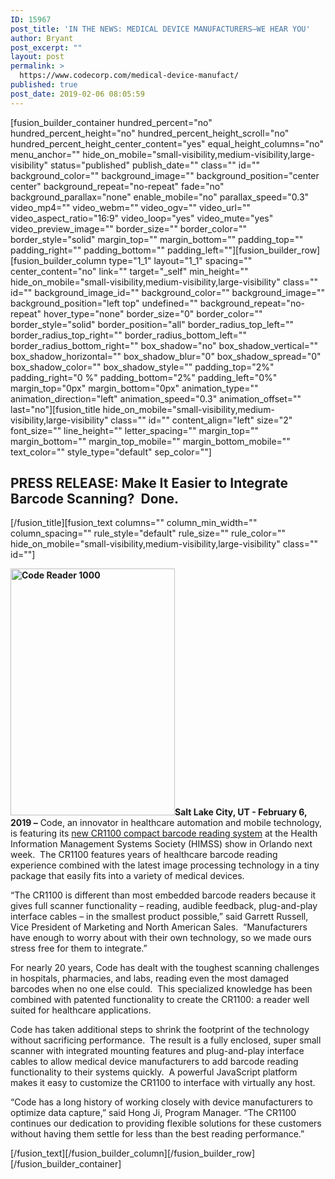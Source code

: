 ```yaml
---
ID: 15967
post_title: 'IN THE NEWS: MEDICAL DEVICE MANUFACTURERS–WE HEAR YOU'
author: Bryant
post_excerpt: ""
layout: post
permalink: >
  https://www.codecorp.com/medical-device-manufact/
published: true
post_date: 2019-02-06 08:05:59
---
```

[fusion_builder_container hundred_percent="no" hundred_percent_height="no" hundred_percent_height_scroll="no" hundred_percent_height_center_content="yes" equal_height_columns="no" menu_anchor="" hide_on_mobile="small-visibility,medium-visibility,large-visibility" status="published" publish_date="" class="" id="" background_color="" background_image="" background_position="center center" background_repeat="no-repeat" fade="no" background_parallax="none" enable_mobile="no" parallax_speed="0.3" video_mp4="" video_webm="" video_ogv="" video_url="" video_aspect_ratio="16:9" video_loop="yes" video_mute="yes" video_preview_image="" border_size="" border_color="" border_style="solid" margin_top="" margin_bottom="" padding_top="" padding_right="" padding_bottom="" padding_left=""][fusion_builder_row][fusion_builder_column type="1_1" layout="1_1" spacing="" center_content="no" link="" target="_self" min_height="" hide_on_mobile="small-visibility,medium-visibility,large-visibility" class="" id="" background_image_id="" background_color="" background_image="" background_position="left top" undefined="" background_repeat="no-repeat" hover_type="none" border_size="0" border_color="" border_style="solid" border_position="all" border_radius_top_left="" border_radius_top_right="" border_radius_bottom_left="" border_radius_bottom_right="" box_shadow="no" box_shadow_vertical="" box_shadow_horizontal="" box_shadow_blur="0" box_shadow_spread="0" box_shadow_color="" box_shadow_style="" padding_top="2%" padding_right="0 %" padding_bottom="2%" padding_left="0%" margin_top="0px" margin_bottom="0px" animation_type="" animation_direction="left" animation_speed="0.3" animation_offset="" last="no"][fusion_title hide_on_mobile="small-visibility,medium-visibility,large-visibility" class="" id="" content_align="left" size="2" font_size="" line_height="" letter_spacing="" margin_top="" margin_bottom="" margin_top_mobile="" margin_bottom_mobile="" text_color="" style_type="default" sep_color=""]
<h2><span class="hs_cos_wrapper hs_cos_wrapper_meta_field hs_cos_wrapper_type_text" data-hs-cos-general-type="meta_field" data-hs-cos-type="text">PRESS RELEASE: </span><strong>Make It Easier to Integrate Barcode Scanning?  Done.</strong></h2>
[/fusion_title][fusion_text columns="" column_min_width="" column_spacing="" rule_style="default" rule_size="" rule_color="" hide_on_mobile="small-visibility,medium-visibility,large-visibility" class="" id=""]

<strong><img title="1000-stand-angle02" class=" wp-image-13095 alignright" src="https://www.codecorp.com/wp-content/uploads/2018/07/1000-stand-angle02.gif" alt="Code Reader 1000" width="263" height="395" />Salt Lake City, UT - February 6, 2019 –</strong> Code, an innovator in healthcare automation and mobile technology, is featuring its <a href="https://www.codecorp.com/portfolio-items/code-reader-1100/">new CR1100 compact barcode reading system</a> at the Health Information Management Systems Society (HIMSS) show in Orlando next week.  The CR1100 features years of healthcare barcode reading experience combined with the latest image processing technology in a tiny package that easily fits into a variety of medical devices.

“The CR1100 is different than most embedded barcode readers because it gives full scanner functionality – reading, audible feedback, plug-and-play interface cables – in the smallest product possible,” said Garrett Russell, Vice President of Marketing and North American Sales.  “Manufacturers have enough to worry about with their own technology, so we made ours stress free for them to integrate.”

For nearly 20 years, Code has dealt with the toughest scanning challenges in hospitals, pharmacies, and labs, reading even the most damaged barcodes when no one else could.  This specialized knowledge has been combined with patented functionality to create the CR1100: a reader well suited for healthcare applications.

Code has taken additional steps to shrink the footprint of the technology without sacrificing performance.  The result is a fully enclosed, super small scanner with integrated mounting features and plug-and-play interface cables to allow medical device manufacturers to add barcode reading functionality to their systems quickly.  A powerful JavaScript platform makes it easy to customize the CR1100 to interface with virtually any host.

“Code has a long history of working closely with device manufacturers to optimize data capture,” said Hong Ji, Program Manager. “The CR1100 continues our dedication to providing flexible solutions for these customers without having them settle for less than the best reading performance.”

[/fusion_text][/fusion_builder_column][/fusion_builder_row][/fusion_builder_container]